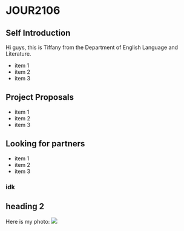 # JOUR2106

## Self Introduction
Hi guys, this is Tiffany from the Department of English Language and Literature. 

* item 1
* item 2
* item 3

## Project Proposals

* item 1
* item 2
* item 3

## Looking for partners

* item 1
* item 2
* item 3

### idk

## heading 2


Here is my photo:
![](https://www.google.com/images/branding/googlelogo/2x/googlelogo_color_272x92dp.png)
